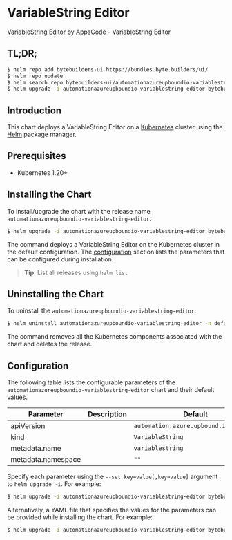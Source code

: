 # VariableString Editor

[VariableString Editor by AppsCode](https://byte.builders) - VariableString Editor

## TL;DR;

```bash
$ helm repo add bytebuilders-ui https://bundles.byte.builders/ui/
$ helm repo update
$ helm search repo bytebuilders-ui/automationazureupboundio-variablestring-editor --version=v0.4.18
$ helm upgrade -i automationazureupboundio-variablestring-editor bytebuilders-ui/automationazureupboundio-variablestring-editor -n default --create-namespace --version=v0.4.18
```

## Introduction

This chart deploys a VariableString Editor on a [Kubernetes](http://kubernetes.io) cluster using the [Helm](https://helm.sh) package manager.

## Prerequisites

- Kubernetes 1.20+

## Installing the Chart

To install/upgrade the chart with the release name `automationazureupboundio-variablestring-editor`:

```bash
$ helm upgrade -i automationazureupboundio-variablestring-editor bytebuilders-ui/automationazureupboundio-variablestring-editor -n default --create-namespace --version=v0.4.18
```

The command deploys a VariableString Editor on the Kubernetes cluster in the default configuration. The [configuration](#configuration) section lists the parameters that can be configured during installation.

> **Tip**: List all releases using `helm list`

## Uninstalling the Chart

To uninstall the `automationazureupboundio-variablestring-editor`:

```bash
$ helm uninstall automationazureupboundio-variablestring-editor -n default
```

The command removes all the Kubernetes components associated with the chart and deletes the release.

## Configuration

The following table lists the configurable parameters of the `automationazureupboundio-variablestring-editor` chart and their default values.

|     Parameter      | Description |                     Default                      |
|--------------------|-------------|--------------------------------------------------|
| apiVersion         |             | <code>automation.azure.upbound.io/v1beta1</code> |
| kind               |             | <code>VariableString</code>                      |
| metadata.name      |             | <code>variablestring</code>                      |
| metadata.namespace |             | <code>""</code>                                  |


Specify each parameter using the `--set key=value[,key=value]` argument to `helm upgrade -i`. For example:

```bash
$ helm upgrade -i automationazureupboundio-variablestring-editor bytebuilders-ui/automationazureupboundio-variablestring-editor -n default --create-namespace --version=v0.4.18 --set apiVersion=automation.azure.upbound.io/v1beta1
```

Alternatively, a YAML file that specifies the values for the parameters can be provided while
installing the chart. For example:

```bash
$ helm upgrade -i automationazureupboundio-variablestring-editor bytebuilders-ui/automationazureupboundio-variablestring-editor -n default --create-namespace --version=v0.4.18 --values values.yaml
```
